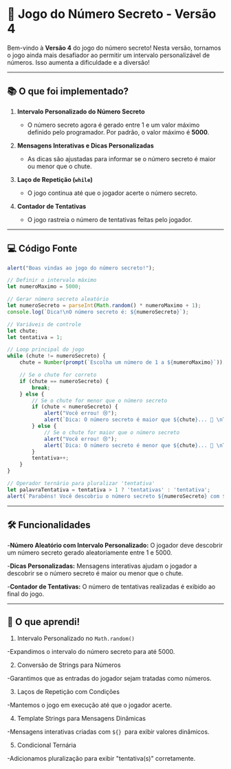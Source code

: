 # 🎯 Jogo do Número Secreto - Versão 4

Bem-vindo à **Versão 4** do jogo do número secreto! Nesta versão, tornamos o jogo ainda mais desafiador ao permitir um intervalo personalizável de números. Isso aumenta a dificuldade e a diversão!

---

## 📚 O que foi implementado?

1. **Intervalo Personalizado do Número Secreto**  
   - O número secreto agora é gerado entre 1 e um valor máximo definido pelo programador. Por padrão, o valor máximo é **5000**.

2. **Mensagens Interativas e Dicas Personalizadas**  
   - As dicas são ajustadas para informar se o número secreto é maior ou menor que o chute.

3. **Laço de Repetição (`while`)**  
   - O jogo continua até que o jogador acerte o número secreto.

4. **Contador de Tentativas**  
   - O jogo rastreia o número de tentativas feitas pelo jogador.

---

## 💻 Código Fonte

```javascript
alert("Boas vindas ao jogo do número secreto!");

// Definir o intervalo máximo
let numeroMaximo = 5000;

// Gerar número secreto aleatório
let numeroSecreto = parseInt(Math.random() * numeroMaximo + 1);
console.log(`Dica!\nO número secreto é: ${numeroSecreto}`);

// Variáveis de controle
let chute;
let tentativa = 1;

// Loop principal do jogo
while (chute != numeroSecreto) {
    chute = Number(prompt(`Escolha um número de 1 a ${numeroMaximo}`));

    // Se o chute for correto
    if (chute == numeroSecreto) {
        break;
    } else {
        // Se o chute for menor que o número secreto
        if (chute < numeroSecreto) {
            alert("Você errou! 😢");
            alert(`Dica: O número secreto é maior que ${chute}... 🤫 \nTente novamente! 🤭`);
        } else {
            // Se o chute for maior que o número secreto
            alert("Você errou! 😢");
            alert(`Dica: O número secreto é menor que ${chute}... 🤫 \nTente novamente! 🤭`);
        }
        tentativa++;
    }
}

// Operador ternário para pluralizar 'tentativa'
let palavraTentativa = tentativa > 1 ? 'tentativas' : 'tentativa';
alert(`Parabéns! Você descobriu o número secreto ${numeroSecreto} com ${tentativa} ${palavraTentativa}! 😄`);
```
---

## 🛠️ Funcionalidades
-**Número Aleatório com Intervalo Personalizado:**
O jogador deve descobrir um número secreto gerado aleatoriamente entre 1 e 5000.

-**Dicas Personalizadas:**
Mensagens interativas ajudam o jogador a descobrir se o número secreto é maior ou menor que o chute.

-**Contador de Tentativas:**
O número de tentativas realizadas é exibido ao final do jogo.

---

## 🌟 O que aprendi!

1. Intervalo Personalizado no `Math.random()`

-Expandimos o intervalo do número secreto para até 5000.

2. Conversão de Strings para Números

-Garantimos que as entradas do jogador sejam tratadas como números.

3. Laços de Repetição com Condições

-Mantemos o jogo em execução até que o jogador acerte.

4. Template Strings para Mensagens Dinâmicas

-Mensagens interativas criadas com `${} `para exibir valores dinâmicos.

5. Condicional Ternária

-Adicionamos pluralização para exibir "tentativa(s)" corretamente.
